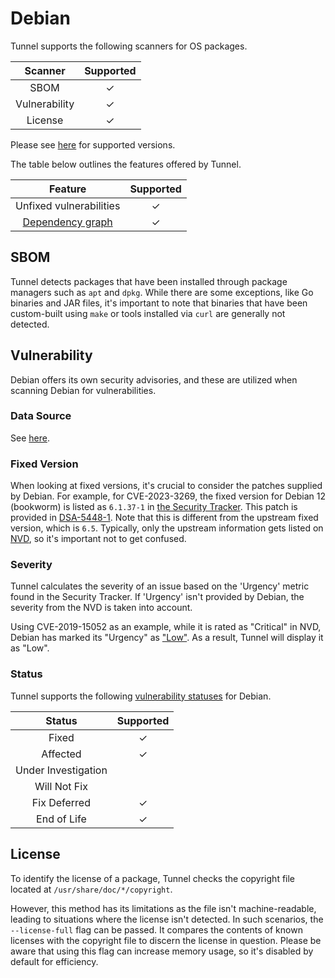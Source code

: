 # Debian

Tunnel supports the following scanners for OS packages.

|    Scanner    | Supported |
| :-----------: | :-------: |
|     SBOM      |     ✓     |
| Vulnerability |     ✓     |
|    License    |     ✓     |

Please see [here](index.md#supported-os) for supported versions.

The table below outlines the features offered by Tunnel.

|               Feature                | Supported |
| :----------------------------------: | :-------: |
|       Unfixed vulnerabilities        |     ✓     |
| [Dependency graph][dependency-graph] |     ✓     |

## SBOM

Tunnel detects packages that have been installed through package managers such as `apt` and `dpkg`.
While there are some exceptions, like Go binaries and JAR files, it's important to note that binaries that have been custom-built using `make` or tools installed via `curl` are generally not detected.

## Vulnerability

Debian offers its own security advisories, and these are utilized when scanning Debian for vulnerabilities.

### Data Source

See [here](../../scanner/vulnerability.md#data-sources).

### Fixed Version

When looking at fixed versions, it's crucial to consider the patches supplied by Debian.
For example, for CVE-2023-3269, the fixed version for Debian 12 (bookworm) is listed as `6.1.37-1` in [the Security Tracker][CVE-2023-3269].
This patch is provided in [DSA-5448-1].
Note that this is different from the upstream fixed version, which is `6.5`.
Typically, only the upstream information gets listed on [NVD], so it's important not to get confused.

### Severity

Tunnel calculates the severity of an issue based on the 'Urgency' metric found in the Security Tracker.
If 'Urgency' isn't provided by Debian, the severity from the NVD is taken into account.

Using CVE-2019-15052 as an example, while it is rated as "Critical" in NVD, Debian has marked its "Urgency" as ["Low"][CVE-2019-15052].
As a result, Tunnel will display it as "Low".

### Status

Tunnel supports the following [vulnerability statuses] for Debian.

|       Status        | Supported |
| :-----------------: | :-------: |
|        Fixed        |     ✓     |
|      Affected       |     ✓     |
| Under Investigation |           |
|    Will Not Fix     |           |
|    Fix Deferred     |     ✓     |
|     End of Life     |     ✓     |

## License

To identify the license of a package, Tunnel checks the copyright file located at `/usr/share/doc/*/copyright`.

However, this method has its limitations as the file isn't machine-readable, leading to situations where the license isn't detected.
In such scenarios, the `--license-full` flag can be passed.
It compares the contents of known licenses with the copyright file to discern the license in question.
Please be aware that using this flag can increase memory usage, so it's disabled by default for efficiency.

[dependency-graph]: ../../configuration/reporting.md#show-origins-of-vulnerable-dependencies
[debian-tracker]: https://security-tracker.debian.org/tracker/
[debian-oval]: https://www.debian.org/security/oval/
[CVE-2023-3269]: https://security-tracker.debian.org/tracker/CVE-2023-3269
[CVE-2019-15052]: https://security-tracker.debian.org/tracker/CVE-2019-15052
[DSA-5448-1]: https://security-tracker.debian.org/tracker/DSA-5448-1
[NVD]: https://nvd.nist.gov/vuln/detail/CVE-2023-3269
[vulnerability statuses]: ../../configuration/filtering.md#by-status
